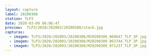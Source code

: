 ```yaml
---
layout: capture
label: 20200308
station: TLP3
date: 2020-03-09 06:06:47
preview:  TLP3/2020/202003/20200308/stack.jpg
capturas:
  - imagem: TLP3/2020/202003/20200308/M20200309_060647_TLP_3P.jpg
  - imagem: TLP3/2020/202003/20200308/M20200309_063744_TLP_3P.jpg
  - imagem: TLP3/2020/202003/20200308/M20200309_071237_TLP_3P.jpg
---
```

